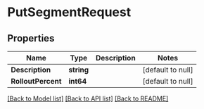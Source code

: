 # PutSegmentRequest

## Properties
Name | Type | Description | Notes
------------ | ------------- | ------------- | -------------
**Description** | **string** |  | [default to null]
**RolloutPercent** | **int64** |  | [default to null]

[[Back to Model list]](../README.md#documentation-for-models) [[Back to API list]](../README.md#documentation-for-api-endpoints) [[Back to README]](../README.md)


